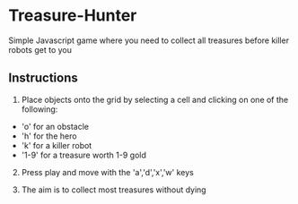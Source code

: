 # Treasure-Hunter
Simple Javascript game where you need to collect all treasures before killer robots get to you

## Instructions

1. Place objects onto the grid by selecting a cell and clicking on one of the following: 

- 'o' for an obstacle 
- 'h' for the hero 
- 'k' for a killer robot 
- '1-9' for a treasure worth 1-9 gold 

2. Press play and move with the 'a','d','x','w' keys 

3. The aim is to collect most treasures without dying
